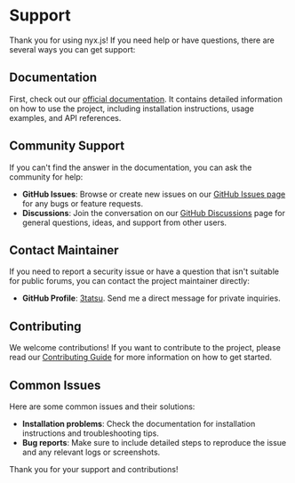 # Support

Thank you for using nyx.js! If you need help or have questions, there are several ways you can get support:

## Documentation

First, check out our [official documentation](https://nyxjs.dev). It contains detailed
information on how to use the
project, including installation instructions, usage examples, and API references.

## Community Support

If you can't find the answer in the documentation, you can ask the community for help:

- **GitHub Issues**: Browse or create new issues on
  our [GitHub Issues page](https://github.com/AtsuLeVrai/nyx.js/issues) for any bugs or feature requests.
- **Discussions**: Join the conversation on
  our [GitHub Discussions](https://github.com/AtsuLeVrai/nyx.js/discussions) page for general questions, ideas,
  and support from other users.

## Contact Maintainer

If you need to report a security issue or have a question that isn't suitable for public forums, you can contact the
project maintainer directly:

- **GitHub Profile**: [3tatsu](https://github.com/AtsuLeVrai). Send me a direct message for private
  inquiries.

## Contributing

We welcome contributions! If you want to contribute to the project, please read
our [Contributing Guide](CONTRIBUTING.md) for more information on how to get started.

## Common Issues

Here are some common issues and their solutions:

- **Installation problems**: Check the documentation for installation instructions and troubleshooting tips.
- **Bug reports**: Make sure to include detailed steps to reproduce the issue and any relevant logs or screenshots.

Thank you for your support and contributions!
